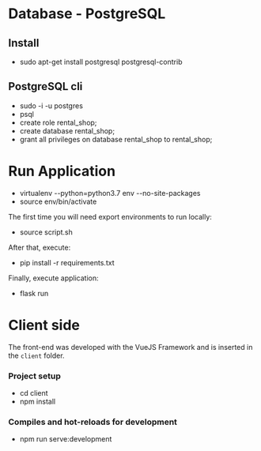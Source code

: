 # Database - PostgreSQL

## Install
- sudo apt-get install postgresql postgresql-contrib

## PostgreSQL cli
- sudo -i -u postgres
- psql
- create role rental_shop;
- create database rental_shop;
- grant all privileges on database rental_shop to rental_shop;

# Run Application
- virtualenv --python=python3.7 env --no-site-packages
- source env/bin/activate

The first time you will need export environments to run locally:
- source script.sh

After that, execute:
- pip install -r requirements.txt

Finally, execute application:
- flask run


# Client side

The front-end was developed with the VueJS Framework and is inserted in the ```client``` folder.

### Project setup
- cd client
- npm install

### Compiles and hot-reloads for development
- npm run serve:development
